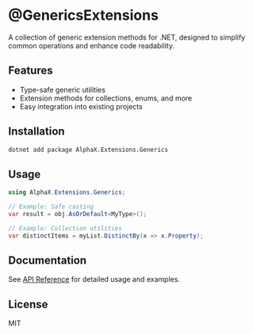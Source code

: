 # @GenericsExtensions

A collection of generic extension methods for .NET, designed to simplify common operations and enhance code readability.

## Features

- Type-safe generic utilities
- Extension methods for collections, enums, and more
- Easy integration into existing projects

## Installation

```bash
dotnet add package AlphaX.Extensions.Generics
```

## Usage

```csharp
using AlphaX.Extensions.Generics;

// Example: Safe casting
var result = obj.AsOrDefault<MyType>();

// Example: Collection utilities
var distinctItems = myList.DistinctBy(x => x.Property);
```

## Documentation

See [API Reference](./docs/API.md) for detailed usage and examples.

## License

MIT